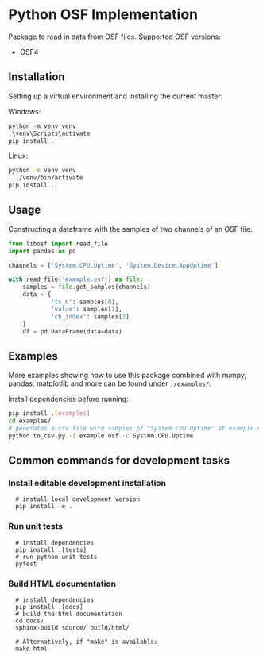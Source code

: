 # Python OSF Implementation

Package to read in data from OSF files.
Supported OSF versions:

- OSF4
## Installation

Setting up a virtual environment and installing the current master:

Windows:

```powershell
python -m venv venv
.\venv\Scripts\activate
pip install .
```

Linux:

```bash
python -m venv venv
. ./venv/bin/activate
pip install .
```

## Usage

Constructing a dataframe with the samples of two channels of an OSF file:

```python
from libosf import read_file
import pandas as pd

channels = ['System.CPU.Uptime', 'System.Device.AppUptime']

with read_file('example.osf') as file:
    samples = file.get_samples(channels)
    data = {
            'ts_n': samples[0],
            'value': samples[1],
            'ch_index': samples[2]
    }
    df = pd.DataFrame(data=data)
```


## Examples

More examples showing how to use this package combined with numpy, pandas, matplotlib and more can be found under `./examples/`. 

Install dependencies before running:

```bash
pip install .[examples]
cd examples/
# generates a csv file with samples of "System.CPU.Uptime" at example.csv
python to_csv.py -i example.osf -c System.CPU.Uptime
```

## Common commands for development tasks

### Install editable development installation

```shell
  # install local development version
  pip install -e .
```

### Run unit tests
```shell
  # install dependencies
  pip install .[tests]
  # run python unit tests
  pytest
```

### Build HTML documentation

``` shell
  # install dependencies
  pip install .[docs]
  # build the html documentation
  cd docs/
  sphinx-build source/ build/html/

  # Alternatively, if "make" is available:
  make html
```

